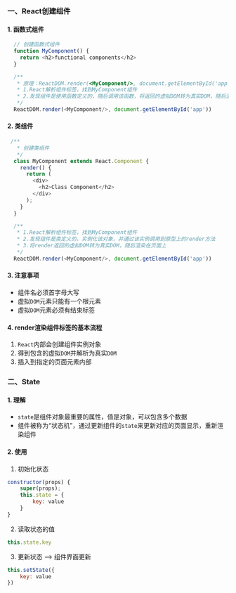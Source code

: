 ### 一、React创建组件

#### 1. 函数式组件

```javascript
  // 创建函数式组件
  function MyComponent() {
    return <h2>functional components</h2>
  }

  /**
   * 原理：ReactDOM.render(<MyComponent/>, document.getElementById('app'))
   * 1.React解析组件标签，找到MyComponent组件
   * 2.发现组件是使用函数定义的，随后调用该函数，将返回的虚拟DOM转为真实DOM，随后渲染在页面上
   */
  ReactDOM.render(<MyComponent/>, document.getElementById('app'))
```

#### 2.  类组件

```javascript
 /**
   * 创建类组件
   */
  class MyComponent extends React.Component {
    render() {
      return (
        <div>
          <h2>Class Component</h2>
        </div>
      );
    }
  }

  /**
   * 1.React解析组件标签，找到MyComponent组件
   * 2.发现组件是类定义的，实例化该对象，并通过该实例调用到原型上的render方法
   * 3.将render返回的虚拟DOM转为真实DOM，随后渲染在页面上
   */
  ReactDOM.render(<MyComponent/>, document.getElementById('app'))
```

#### 3. 注意事项

- 组件名必须首字母大写
- 虚拟`DOM`元素只能有一个根元素
- 虚拟`DOM`元素必须有结束标签

#### 4. render渲染组件标签的基本流程

1. `React`内部会创建组件实例对象
2. 得到包含的虚拟`DOM`并解析为真实`DOM`
3. 插入到指定的页面元素内部

### 二、State

#### 1. 理解

- `state`是组件对象最重要的属性，值是对象，可以包含多个数据
- 组件被称为“状态机”，通过更新组件的`state`来更新对应的页面显示，重新渲染组件

#### 2. 使用

1. 初始化状态

```javascript
constructor(props) {
    super(props);
    this.state = {
        key: value
    }
}
```

2. 读取状态的值

```javascript
this.state.key
```

3. 更新状态 --> 组件界面更新

```javascript
this.setState({
    key: value
})
```



